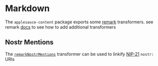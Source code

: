 # Markdown

The `applesauce-content` package exports some [remark](https://www.npmjs.com/package/remark) transformers. see remark [docs](https://remark.js.org/) to see how to add additional transformers

## Nostr Mentions

The [`remarkNostrMentions`](https://hzrd149.github.io/applesauce/typedoc/functions/applesauce-content.Markdown.remarkNostrMentions.html) transformer can be used to linkify [NIP-21](https://github.com/nostr-protocol/nips/blob/master/21.md) `nostr:` URIs
